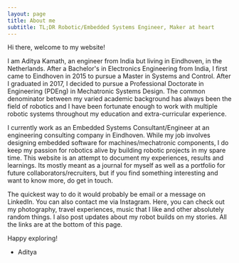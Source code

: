 ```yaml
---
layout: page
title: About me
subtitle: TL;DR Robotic/Embedded Systems Engineer, Maker at heart
---
```


Hi there, welcome to my website!

I am Aditya Kamath, an engineer from India but living in Eindhoven, in the Netherlands. After a Bachelor's in Electronics Engineering from India, I first came to Eindhoven in 2015 to pursue a Master in Systems and Control. After I graduated in 2017, I decided to pursue a Professional Doctorate in Engineering (PDEng) in Mechatronic Systems Design. The common denominator between my varied academic background has always been the field of robotics and I have been fortunate enough to work with multiple robotic systems throughout my education and extra-curricular experience.

I currently work as an Embedded Systems Consultant/Engineer at an engineering consulting company in Eindhoven. While my job involves designing embedded software for machines/mechatronic components, I do keep my passion for robotics alive by building robotic projects in my spare time. This website is an attempt to document my experiences, results and learnings. Its mostly meant as a journal for myself as well as a portfolio for future collaborators/recruiters, but if you find something interesting and want to know more, do get in touch.

The quickest way to do it would probably be email or a message on LinkedIn. You can also contact me via Instagram. Here, you can check out my photography, travel experiences, music that I like and other absolutely random things. I also post updates about my robot builds on my stories. All the links are at the bottom of this page. 

Happy exploring!

- Aditya



